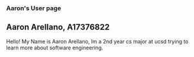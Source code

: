 ### Aaron's User page

## Aaron Arellano, A17376822

Hello! My Name is Aaron Arellano, Im a 2nd year cs major at ucsd trying to learn more about software engineering.
